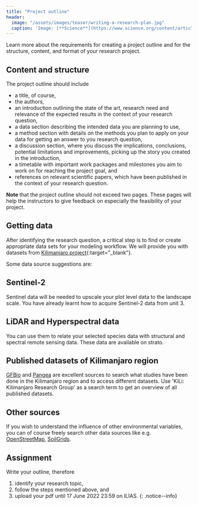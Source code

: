 ```yaml
---
title: "Project outline"
header:
  image: "/assets/images/teaser/writing-a-research-plan.jpg"
  caption: 'Image: [**Science**](https://www.science.org/content/article/writing-research-plan)'
---
```

Learn more about the requirements for creating a project outline and for the structure, content, and format of your research project.

<!--more-->

## Content and structure

The project outline should include

* a title, of course,
* the authors,
* an introduction outlining the state of the art, research need and relevance of the expected results in the context of your research question,
* a data section describing the intended data you are planning to use,
* a method section with details on the methods you plan to apply on your data for getting an answer to you research question,
* a discussion section, where you discuss the implications, conclusions, potential limitations and improvements, picking up the story you created in the introduction,
* a timetable with important work packages and milestones you aim to work on for reaching the project goal, and
* references on relevant scientific papers, which have been published in the context of your research question.

<b> Note </b> that the project outline should not exceed two pages. These pages will help the instructors to give feedback on especially the feasibility of your project.

## Getting data

After identifying the research question, a critical step is to find or create appropriate data sets for your modeling workflow. We will provide you with datasets from [Kilimanjaro project](http://85.214.102.111/kili_data/){:target="_blank"}.

Some data source suggestions are:

## Sentinel-2 

Sentinel data will be needed to upscale your plot level data to the landscape scale. You have already learnt how to acquire Sentinel-2 data from unit 3.

##  LiDAR and Hyperspectral data

You can use them to relate your selected species data with structural and spectral remote sensing data. These data are available on strato.

## Published datasets of Kilimanjaro region

[GFBio](https://www.gfbio.org/) and [Pangea](https://www.pangaea.de/) are excellent sources to search what studies have been done in the Kilimanjaro region and to access different datasets. 
Use 'KiLi: Kilimanjaro Research Group' as a search term to get an overview of all published datasets.

## Other sources

If you wish to understand the influence of other environmental variables, you can of course freely search other data sources like e.g. [OpenStreetMap](https://www.openstreetmap.org/), [SoilGrids](https://soilgrids.org/).


## Assignment
Write your outline, therefore
1. identify your research topic, 
2. follow the steps mentioned above, and
3. upload your pdf until 17 June 2022 23:59 on ILIAS.
{: .notice--info}